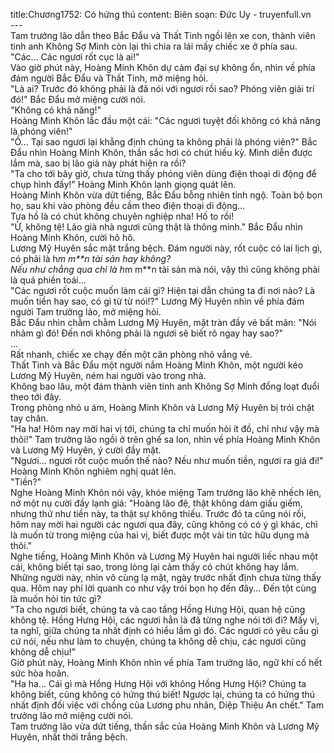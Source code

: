 title:Chương1752: Có hứng thú
content:
Biên soạn: Đức Uy - truyenfull.vn<br>---<br>Tam trưởng lão dẫn theo Bắc Đẩu và Thất Tinh ngồi lên xe con, thành viên tinh anh Không Sợ Minh còn lại thì chia ra lái mấy chiếc xe ở phía sau.<br>"Các... Các ngươi rốt cục là ai!"<br>Vào giờ phút này, Hoàng Minh Khôn dự cảm đại sự không ổn, nhìn về phía đám người Bắc Đẩu và Thất Tinh, mở miệng hỏi.<br>"Là ai? Trước đó không phải là đã nói với ngươi rồi sao? Phóng viên giải trí đó!" Bắc Đẩu mở miệng cười nói.<br>"Không có khả năng!"<br>Hoàng Minh Khôn lắc đầu một cái: "Các ngươi tuyệt đối không có khả năng là phóng viên!"<br>"Ồ... Tại sao ngươi lại khẳng định chúng ta không phải là phóng viên?" Bắc Đẩu nhìn Hoàng Minh Khôn, thần sắc hơi có chút hiếu kỳ. Mình diễn được lắm mà, sao bị lão già này phát hiện ra rồi?<br>"Ta cho tới bây giờ, chưa từng thấy phóng viên dùng điện thoại di động để chụp hình đấy!" Hoàng Minh Khôn lạnh giọng quát lên.<br>Hoàng Minh Khôn vừa dứt tiếng, Bắc Đẩu bỗng nhiên tỉnh ngộ. Toàn bộ bọn họ, sau khi vào phòng đều cầm theo điện thoại di động…<br>Tựa hồ là có chút không chuyên nghiệp nha! Hố to rồi!<br>"Ừ, không tệ! Lão già nhà ngươi cũng thật là thông minh." Bắc Đẩu nhìn Hoàng Minh Khôn, cười hô hô.<br>Lương Mỹ Huyên sắc mặt trắng bệch. Đám người này, rốt cuộc có lai lịch gì, có phải là h*m m**n tài sản hay không?<br>Nếu như chẳng qua chỉ là h*m m**n tài sản mà nói, vậy thì cũng không phải là quá phiền toái…<br>"Các ngươi rốt cuộc muốn làm cái gì? Hiện tại dẫn chúng ta đi nơi nào? Là muốn tiền hay sao, có gì từ từ nói!?" Lương Mỹ Huyên nhìn về phía đám người Tam trưởng lão, mở miệng hỏi.<br>Bắc Đẩu nhìn chằm chằm Lương Mỹ Huyên, mặt tràn đầy vẻ bất mãn: "Nói nhảm gì đó! Đến nơi không phải là ngươi sẽ biết rõ ngay hay sao?"<br>...<br>Rất nhanh, chiếc xe chạy đến một căn phòng nhỏ vắng vẻ.<br>Thất Tinh và Bắc Đẩu một người nắm Hoàng Minh Khôn, một người kéo Lương Mỹ Huyên, ném hai người vào trong nhà.<br>Không bao lâu, một đám thành viên tinh anh Không Sợ Minh đồng loạt đuổi theo tới đây.<br>Trong phòng nhỏ u ám, Hoàng Minh Khôn và Lương Mỹ Huyên bị trói chặt tay chân.<br>"Ha ha! Hôm nay mời hai vị tới, chúng ta chỉ muốn hỏi ít đồ, chỉ như vậy mà thôi!" Tam trưởng lão ngồi ở trên ghế sa lon, nhìn về phía Hoàng Minh Khôn và Lương Mỹ Huyên, ý cười đầy mặt.<br>"Ngươi... ngươi rốt cuộc muốn thế nào? Nếu như muốn tiền, ngươi ra giá đi!" Hoàng Minh Khôn nghiêm nghị quát lên.<br>"Tiền?"<br>Nghe Hoàng Minh Khôn nói vậy, khóe miệng Tam trưởng lão khẽ nhếch lên, nở một nụ cười đầy lạnh giá: "Hoàng lão đệ, thật không dám giấu giếm, nhưng thứ như tiền này, ta thật sự không thiếu. Trước đó ta cũng nói rồi, hôm nay mời hai người các ngươi qua đây, cũng không có có ý gì khác, chỉ là muốn từ trong miệng của hai vị, biết được một vài tin tức hữu dụng mà thôi."<br>Nghe tiếng, Hoàng Minh Khôn và Lương Mỹ Huyên hai người liếc nhau một cái, không biết tại sao, trong lòng lại cảm thấy có chút không hay lắm.<br>Những người này, nhìn vô cùng lạ mặt, ngày trước nhất định chưa từng thấy qua. Hôm nay phí lời quanh co như vậy trói bọn họ đến đây... Đến tột cùng là muốn hỏi tin tức gì?<br>"Ta cho ngươi biết, chúng ta và cao tầng Hồng Hưng Hội, quan hệ cũng không tệ. Hồng Hưng Hội, các ngươi hẳn là đã từng nghe nói tới đi? Mấy vị, ta nghĩ, giữa chúng ta nhất định có hiểu lầm gì đó. Các ngươi có yêu cầu gì cứ nói, nếu như làm to chuyện, chúng ta không dễ chịu, các ngươi cũng không dễ chịu!"<br>Giờ phút này, Hoàng Minh Khôn nhìn về phía Tam trưởng lão, ngữ khí cố hết sức hòa hoãn.<br>"Ha ha... Cái gì mà Hồng Hưng Hội với không Hồng Hưng Hội? Chúng ta không biết, cũng không có hứng thú biết! Ngược lại, chúng ta có hứng thú nhất định đối việc với chồng của Lương phu nhân, Diệp Thiệu An chết." Tam trưởng lão mở miệng cười nói.<br>Tam trưởng lão vừa dứt tiếng, thần sắc của Hoàng Minh Khôn và Lương Mỹ Huyên, nhất thời trắng bệch.